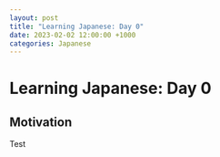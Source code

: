 ```yaml
---
layout: post
title: "Learning Japanese: Day 0"
date: 2023-02-02 12:00:00 +1000
categories: Japanese
---
```


# Learning Japanese: Day 0

## Motivation

Test
